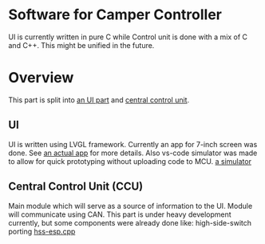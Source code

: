 # Software for Camper Controller

UI is currently written in pure C while Control unit is done with a mix of C and C++.  This might be unified in the future.

# Overview
This part is split into [an UI part](Software/touch_screen_ui)
and [central  control unit](Software/central_control_unit).

## UI
UI is written using LVGL framework. Currently an app for 7-inch screen was done. See [an actual app](Software/touch_screen_ui/7-inch-lcd-esp32-s3/main/main.c) for more details.
Also vs-code simulator was made to allow for quick prototyping without uploading code to MCU. [a simulator](Software/touch_screen_ui/lv_port_pc_vscode)


## Central Control Unit (CCU)

Main module which will serve as a source of information to the UI. Module will communicate using CAN. This part is under heavy development currently, but some components were already done like: high-side-switch porting [hss-esp.cpp](Software/central_control_unit/components/high_side_switch/hss-esp.cpp) 